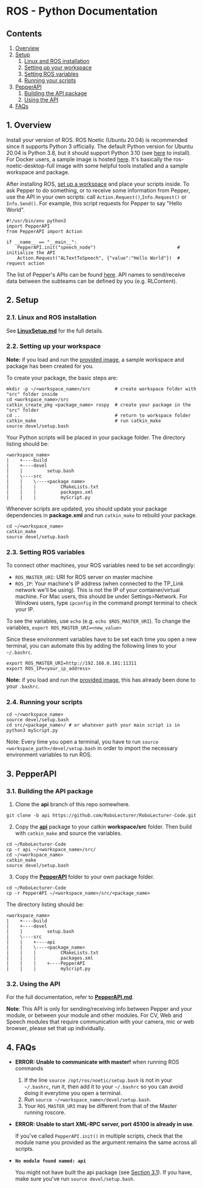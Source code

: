 # ROS - Python Documentation
## Contents
1. [Overview](#1-overview)
2. [Setup](#2-setup)
   1. [Linux and ROS installation](#21-linux-and-ros-installation)
   2. [Setting up your workspace](#22-setting-up-your-workspace)
   3. [Setting ROS variables](#23-setting-ros-variables)
   4. [Running your scripts](#24-running-your-scripts)
3. [PepperAPI](#3-pepperapi)
   1. [Building the API package](#31-building-the-api-package)
   2. [Using the API](#32-using-the-api)
4. [FAQs](#4-faqs)

## 1. Overview
Install your version of ROS. ROS Noetic (Ubuntu 20.04) is recommended since it supports Python 3 officially. The default Python version for Ubuntu 20.04 is Python 3.8, but it should support Python 3.10 (see [here](https://computingforgeeks.com/how-to-install-python-on-ubuntu-linux-system/) to install). For Docker users, a sample image is hosted [here](https://imperiallondon-my.sharepoint.com/:f:/g/personal/rcc22_ic_ac_uk/ErFCcfyKCCNFlZ81R5T2wsMBZ_YBO-EgddnCDjM6Fsgfiw?e=irSsJh). It's basically the ros-noetic-desktop-full image with some helpful tools installed and a sample workspace and package.

After installing ROS, [set up a workspace](#22-setting-up-your-workspace) and place your scripts inside. To ask Pepper to do something, or to receive some information from Pepper, use the API in your own scripts: call ```Action.Request()```,```Info.Request()``` or ```Info.Send()```. For example, this script requests for Pepper to say "Hello World".
```
#!/usr/bin/env python3
import PepperAPI
from PepperAPI import Action

if __name__ == "__main__":	
	PepperAPI.init("speech_node")                              # initialize the API	
	Action.Request("ALTextToSpeech", {"value":"Hello World"})  # request action
```

The list of Pepper's APIs can be found [here](http://doc.aldebaran.com/2-5/naoqi/index.html). API names to send/receive data between the subteams can be defined by you (e.g. RLContent).

## 2. Setup
### 2.1. Linux and ROS installation
See **[LinuxSetup.md](https://github.com/RoboLecturer/RoboLecturer-Code/blob/api/LinuxSetup.md)** for the full details.

### 2.2. Setting up your workspace
**Note:** if you load and run the [provided image](https://imperiallondon-my.sharepoint.com/:f:/g/personal/rcc22_ic_ac_uk/ErFCcfyKCCNFlZ81R5T2wsMBZ_YBO-EgddnCDjM6Fsgfiw?e=irSsJh), a sample workspace and package has been created for you.

To create your package, the basic steps are:
```
mkdir -p ~/<workspace_name>/src         # create workspace folder with "src" folder inside
cd <workspace_name>/src
catkin_create_pkg <package_name> rospy  # create your package in the "src" folder
cd ..                                   # return to workspace folder
catkin_make                             # run catkin_make
source devel/setup.bash
```

Your Python scripts will be placed in your package folder. The directory listing should be:
```
<workspace_name>
|    +----build
|    +----devel
|    |         setup.bash
|    \----src
|    |    \----<package name>
|    |    |         CMakeLists.txt
|    |    |         packages.xml
|    |    |         myScript.py
```

Whenever scripts are updated, you should update your package dependencies in **package.xml** and run ```catkin_make``` to rebuild your package.
```
cd ~/<workspace_name>
catkin_make
source devel/setup.bash
```

### 2.3. Setting ROS variables
To connect other machines, your ROS variables need to be set accordingly:
- ```ROS_MASTER_URI```: URI for ROS server on master machine
- ```ROS_IP```: Your machine's IP address (when connected to the TP_Link network we'll be using). This is not the IP of your container/virtual machine. For Mac users, this should be under Settings>Network. For Windows users, type ```ipconfig``` in the command prompt terminal to check your IP.

To see the variables, use ```echo``` (e.g. ```echo $ROS_MASTER_URI```). To change the variables, ```export ROS_MASTER_URI=<new_value>```

Since these environment variables have to be set each time you open a new terminal, you can automate this by adding the following lines to your ```~/.bashrc```.
```
export ROS_MASTER_URI=http://192.168.0.101:11311
export ROS_IP=<your_ip_address>
```
**Note:** if you load and run the [provided image](https://imperiallondon-my.sharepoint.com/:f:/g/personal/rcc22_ic_ac_uk/ErFCcfyKCCNFlZ81R5T2wsMBZ_YBO-EgddnCDjM6Fsgfiw?e=irSsJh), this has already been done to your ```.bashrc```.

### 2.4. Running your scripts
```
cd ~/<workspace_name>
source devel/setup.bash
cd src/<package_name>/ # or whatever path your main script is in
python3 myScript.py
```

Note: Every time you open a terminal, you have to run ```source <workspace_path>/devel/setup.bash``` in order to import the necessary environment variables to run ROS.

## 3. PepperAPI
### 3.1. Building the API package
1. Clone the **api** branch of this repo somewhere.
```
git clone -b api https://github.com/RoboLecturer/RoboLecturer-Code.git
```
2. Copy the **[api](https://github.com/RoboLecturer/RoboLecturer-Code/tree/api/api)** package to your catkin **workspace/src** folder. Then build with ```catkin_make``` and source the variables.
```
cd ~/RoboLecturer-Code
cp -r api ~/<workspace_name>/src/
cd ~/<workspace_name>
catkin_make
source devel/setup.bash
```
3. Copy the **[PepperAPI](https://github.com/RoboLecturer/RoboLecturer-Code/tree/api/PepperAPI)** folder to your own package folder.
```
cd ~/RoboLecturer-Code
cp -r PepperAPI ~/<workspace_name>/src/<package_name>
```

The directory listing should be:
```
<workspace_name>
|    +----build
|    +----devel
|    |         setup.bash
|    \----src
|    |    +----api
|    |    \----<package_name>
|    |    |         CMakeLists.txt
|    |    |         packages.xml
|    |    |    +----PepperAPI
|    |    |         myScript.py
```

### 3.2. Using the API
For the full documentation, refer to **[PepperAPI.md](https://github.com/RoboLecturer/RoboLecturer-Code/blob/api/PepperAPI.md)**.

**Note**: This API is only for sending/receiving info between Pepper and your module, or between your module and other modules. For CV, Web and Speech modules that require communication with your camera, mic or web browser, please set that up individually.
  
## 4. FAQs
- **ERROR: Unable to communicate with master!** when running ROS commands
  1. If the line ```source /opt/ros/noetic/setup.bash``` is not in your ```~/.bashrc```, run it, then add it to your ```~/.bashrc``` so you can avoid doing it everytime you open a terminal.
  2. Run ```source ~/<workspace_name>/devel/setup.bash```.
  3. Your ```ROS_MASTER_URI``` may be different from that of the Master running roscore.
  
- **ERROR: Unable to start XML-RPC server, port 45100 is already in use**. 

  If you've called ```PepperAPI.init()``` in multiple scripts, check that the module name you provided as the argument remains the same across all scripts.

- **```No module found named: api```**

  You might not have built the api package (see [Section 3.1](#31-building-the-api-package)). If you have, make sure you've run ```source devel/setup.bash```.
